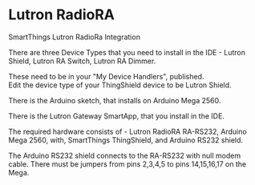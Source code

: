 # Lutron RadioRA 
SmartThings Lutron RadioRa Integration

There are three Device Types that you need to install in the IDE -
  Lutron Shield, 
  Lutron RA Switch, 
  Lutron RA Dimmer.
  
These need to be in your "My Device Handlers", published.  
Edit the device type of your ThingShield device to be Lutron Shield.

There is the Arduino sketch, that installs on Arduino Mega 2560. 

There is the Lutron Gateway SmartApp, that you install in the IDE.

The required hardware consists of -
  Lutron RadioRA RA-RS232, 
  Arduino Mega 2560, with, 
  SmartThings ThingShield, and
  Arduino RS232 shield.
  
  The Arduino RS232 shield connects to the RA-RS232 with null modem cable.
  There must be jumpers from pins 2,3,4,5 to pins 14,15,16,17 on the Mega.
